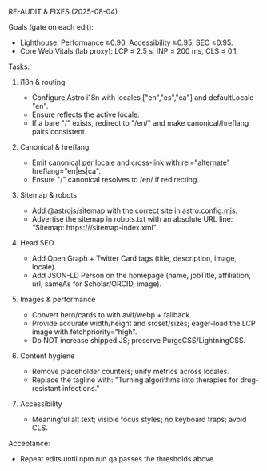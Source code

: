 RE-AUDIT & FIXES (2025-08-04)

Goals (gate on each edit):
- Lighthouse: Performance ≥0.90, Accessibility ≥0.95, SEO ≥0.95.
- Core Web Vitals (lab proxy): LCP ≤ 2.5 s, INP ≤ 200 ms, CLS ≤ 0.1.

Tasks:
1) i18n & routing
   - Configure Astro i18n with locales ["en","es","ca"] and defaultLocale "en".
   - Ensure <html lang> reflects the active locale.
   - If a bare "/" exists, redirect to "/en/" and make canonical/hreflang pairs consistent.

2) Canonical & hreflang
   - Emit canonical per locale and cross-link with rel="alternate" hreflang="en|es|ca".
   - Ensure "/" canonical resolves to /en/ if redirecting.

3) Sitemap & robots
   - Add @astrojs/sitemap with the correct site in astro.config.mjs.
   - Advertise the sitemap in robots.txt with an absolute URL line: "Sitemap: https://<domain>/sitemap-index.xml".

4) Head SEO
   - Add Open Graph + Twitter Card tags (title, description, image, locale).
   - Add JSON-LD Person on the homepage (name, jobTitle, affiliation, url, sameAs for Scholar/ORCID, image).

5) Images & performance
   - Convert hero/cards to <picture> with avif/webp + fallback.
   - Provide accurate width/height and srcset/sizes; eager-load the LCP image with fetchpriority="high".
   - Do NOT increase shipped JS; preserve PurgeCSS/LightningCSS.

6) Content hygiene
   - Remove placeholder counters; unify metrics across locales.
   - Replace the tagline with: "Turning algorithms into therapies for drug-resistant infections."

7) Accessibility
   - Meaningful alt text; visible focus styles; no keyboard traps; avoid CLS.

Acceptance:
- Repeat edits until npm run qa passes the thresholds above.
